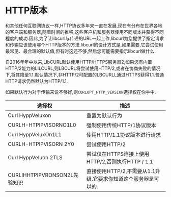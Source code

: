
# HTTP版本

和其他任何互联网协议一样,HTTP协议多年来一直在发展,现在有分布在世界各地的客户端和服务器,随着时间的推移,这些客户机和服务器使用不同版本并获得不同程度的成功.因此,为了让libcurl与传递的URL一起工作,libcurl为您提供了指定请求和传输应该使用哪个HTTP版本的方法.libcurl的设计方式是,如果需要,它尝试使用最常见、最合理的默认值,但有时这还不够,然后您可能需要指示libcurl做什么.

自2016年年中以来,LIbCURL默认使用HTTP/HTTPS服务器2,如果您有内置HTTP/2能力的LILCURL,则LBCURL将尝试使用HTTP/2,或者在协商失败的情况下,将其降至1.1.默认情况下,非HTTP/2可配置的LBCURLL通过HTTPS获得1.1.普通HTTP请求仍然默认为HTTP/1.1.

如果默认行为对于传输来说不够好,则`CURLOPT_HTTP_VERSION`选择权在你手中.

| 选择权                      | 描述                                    |
| ------------------------ | ------------------------------------- |
| Curl HyppVeluxon         | 重置为默认行为                               |
| CURLH-HTPIPVISORNO1L0    | 强制使用传统HTTP/1协议版本                      |
| Curl HyppVeluxOn1L1      | 使用HTTP/1.1协议版本进行请求                    |
| CURLH-HTPIPVISORN 2Y0    | 尝试使用HTTP/2                            |
| Curl HyppVeluon 2TLS     | 尝试仅在HTTPS连接上使用HTTP/2,否则执行HTTP / 1.1   |
| CURLIHHTPIPVRONSON2L先验知识 | 直接使用HTTP/2,不需要从1.1升级.它要求你知道这个服务器是可以的. |
